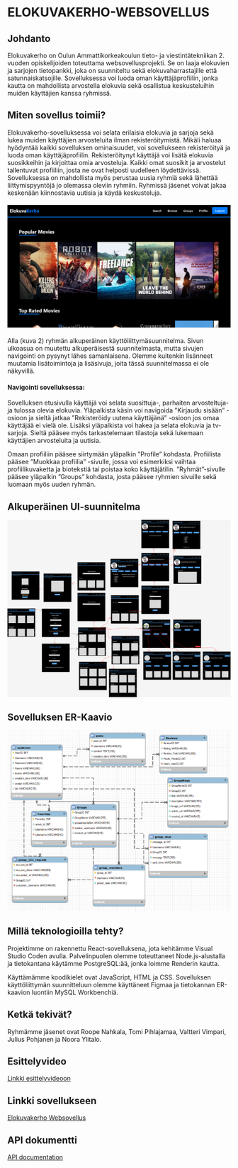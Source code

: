 # ELOKUVAKERHO-WEBSOVELLUS

## Johdanto

Elokuvakerho on Oulun Ammattikorkeakoulun tieto- ja viestintätekniikan 2. vuoden opiskelijoiden toteuttama websovellusprojekti. Se on laaja elokuvien ja sarjojen tietopankki, joka on suunniteltu sekä elokuvaharrastajille että satunnaiskatsojille. Sovelluksessa voi luoda oman käyttäjäprofiilin, jonka kautta on mahdollista arvostella elokuvia sekä osallistua keskusteluihin muiden käyttäjien kanssa ryhmissä.

## Miten sovellus toimii?

Elokuvakerho-sovelluksessa voi selata erilaisia elokuvia ja sarjoja sekä lukea muiden käyttäjien arvosteluita ilman rekisteröitymistä. Mikäli haluaa hyödyntää kaikki sovelluksen ominaisuudet, voi sovellukseen rekisteröityä ja luoda oman käyttäjäprofiilin. Rekisteröitynyt käyttäjä voi lisätä elokuvia suosikkeihin ja kirjoittaa omia arvosteluja. Kaikki omat suosikit ja arvostelut tallentuvat profiiliin, josta ne ovat helposti uudelleen löydettävissä. Sovelluksessa on mahdollista myös perustaa uusia ryhmiä sekä lähettää liittymispyyntöjä jo olemassa oleviin ryhmiin. Ryhmissä jäsenet voivat jakaa keskenään kiinnostavia uutisia ja käydä keskusteluja.

#### ![Kuva 1. Sovelluksen etusivu](diagrams/homepage.png)

Alla (kuva 2) ryhmän alkuperäinen käyttöliittymäsuunnitelma. Sivun ulkoasua on muutettu alkuperäisestä suunnitelmasta, mutta sivujen navigointi on pysynyt lähes samanlaisena. Olemme kuitenkin lisänneet muutamia lisätoimintoja ja lisäsivuja, joita tässä suunnitelmassa ei ole näkyvillä.  

#### Navigointi sovelluksessa: 

Sovelluksen etusivulla käyttäjä voi selata suosittuja-, parhaiten arvosteltuja- ja tulossa olevia elokuvia. Yläpalkista käsin voi navigoida ”Kirjaudu sisään” -osioon ja sieltä jatkaa ”Rekisteröidy uutena käyttäjänä” -osioon jos omaa käyttäjää ei vielä ole. Lisäksi yläpalkista voi hakea ja selata elokuvia ja tv-sarjoja. Sieltä pääsee myös tarkastelemaan tilastoja sekä lukemaan käyttäjien arvosteluita ja uutisia.  

Omaan profiiliin pääsee siirtymään yläpalkin ”Profile” kohdasta. Profiilista pääsee ”Muokkaa profiilia” -sivulle, jossa voi esimerkiksi vaihtaa profiilikuvaketta ja biotekstiä tai poistaa koko käyttäjätilin. ”Ryhmät”-sivulle pääsee yläpalkin ”Groups” kohdasta, josta pääsee ryhmien sivuille sekä luomaan myös uuden ryhmän.  

## Alkuperäinen UI-suunnitelma

![Kuva 2. Alkuperäinen UI-suunnitelma](diagrams/UI-suunnitelma.png)

## Sovelluksen ER-Kaavio

![Kuva 3. Sovelluksen ER-kaavio](diagrams/most-recent-er-kaavio.png)

## Millä teknologioilla tehty?

Projektimme on rakennettu React-sovelluksena, jota kehitämme Visual Studio Coden avulla. Palvelinpuolen olemme toteuttaneet Node.js-alustalla ja tietokantana käytämme PostgreSQL:ää, jonka loimme Renderin kautta.

Käyttämämme koodikielet ovat JavaScript, HTML ja CSS. Sovelluksen käyttöliittymän suunnitteluun olemme käyttäneet Figmaa ja tietokannan ER-kaavion luontiin MySQL Workbenchiä.

## Ketkä tekivät?

Ryhmämme jäsenet ovat Roope Nahkala, Tomi Pihlajamaa, Valtteri Vimpari, Julius Pohjanen ja Noora Ylitalo.

## Esittelyvideo

[Linkki esittelyvideoon](https://youtu.be/w75aTxZCO9o?si=xgC3pi3o-LhbaYj2)

## Linkki sovellukseen

[Elokuvakerho Websovellus](https://elokuvakerho.onrender.com/)

## API dokumentti

[API documentation](https://documenter.getpostman.com/view/27009159/2s9YkjANet)
